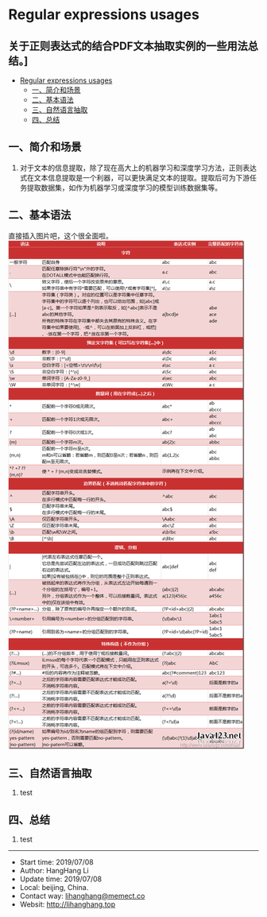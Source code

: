 # Regular expressions usages 
关于正则表达式的结合PDF文本抽取实例的一些用法总结。]
-
<!-- TOC -->

- [Regular expressions usages](#regular-expressions-usages)
    - [一、简介和场景](#一简介和场景)
    - [二、基本语法](#二基本语法)
    - [三、自然语言抽取](#三自然语言抽取)
    - [四、总结](#四总结)

<!-- /TOC -->
## 一、简介和场景
1. 对于文本的信息提取，除了现在高大上的机器学习和深度学习方法，正则表达式在文本信息提取是一个利器，可以更快满足文本的提取。提取后可为下游任务提取数据集，如作为机器学习或深度学习的模型训练数据集等。
## 二、基本语法
直接插入图片吧，这个很全面啦。  
![image](../Regx.png)
## 三、自然语言抽取
1. test
## 四、总结
1. test
---
- Start time: 2019/07/08
- Author: HangHang Li
- Update time: 2019/07/08
- Local: beijing, China.
- Contact way: lihanghang@memect.co
- Websit: http://lihanghang.top

